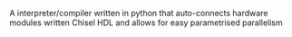 
 A interpreter/compiler written in python that auto-connects hardware modules written Chisel HDL and allows for easy parametrised parallelism 
